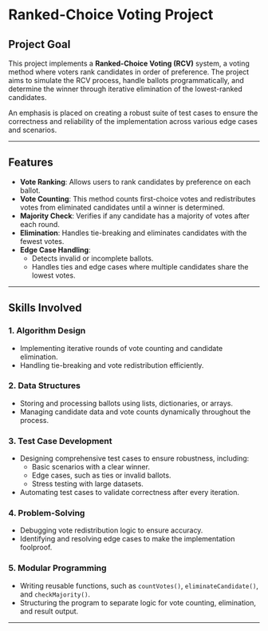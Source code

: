 # Ranked-Choice Voting Project

## Project Goal

This project implements a **Ranked-Choice Voting (RCV)** system, a voting method where voters rank candidates in order of preference. The project aims to simulate the RCV process, handle ballots programmatically, and determine the winner through iterative elimination of the lowest-ranked candidates. 

An emphasis is placed on creating a robust suite of test cases to ensure the correctness and reliability of the implementation across various edge cases and scenarios.

---

## Features

- **Vote Ranking**: Allows users to rank candidates by preference on each ballot.
- **Vote Counting**: This method counts first-choice votes and redistributes votes from eliminated candidates until a winner is determined.
- **Majority Check**: Verifies if any candidate has a majority of votes after each round.
- **Elimination**: Handles tie-breaking and eliminates candidates with the fewest votes.
- **Edge Case Handling**:
  - Detects invalid or incomplete ballots.
  - Handles ties and edge cases where multiple candidates share the lowest votes.

---

## Skills Involved

### 1. **Algorithm Design**
   - Implementing iterative rounds of vote counting and candidate elimination.
   - Handling tie-breaking and vote redistribution efficiently.

### 2. **Data Structures**
   - Storing and processing ballots using lists, dictionaries, or arrays.
   - Managing candidate data and vote counts dynamically throughout the process.

### 3. **Test Case Development**
   - Designing comprehensive test cases to ensure robustness, including:
     - Basic scenarios with a clear winner.
     - Edge cases, such as ties or invalid ballots.
     - Stress testing with large datasets.
   - Automating test cases to validate correctness after every iteration.

### 4. **Problem-Solving**
   - Debugging vote redistribution logic to ensure accuracy.
   - Identifying and resolving edge cases to make the implementation foolproof.

### 5. **Modular Programming**
   - Writing reusable functions, such as `countVotes()`, `eliminateCandidate()`, and `checkMajority()`.
   - Structuring the program to separate logic for vote counting, elimination, and result output.

---


